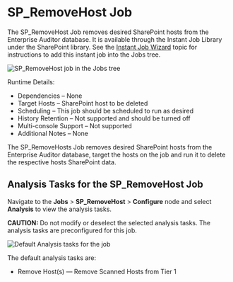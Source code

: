 # SP_RemoveHost Job

The SP_RemoveHost Job removes desired SharePoint hosts from the Enterprise Auditor database. It is
available through the Instant Job Library under the SharePoint library. See the
[Instant Job Wizard](/docs/accessanalyzer/11.6/admin/jobs/instantjobs/overview.md)
topic for instructions to add this instant job into the Jobs tree.

![SP_RemoveHost job in the Jobs tree](/img/versioned_docs/accessanalyzer_11.6/accessanalyzer/admin/hostmanagement/jobstree.webp)

Runtime Details:

- Dependencies – None
- Target Hosts – SharePoint host to be deleted
- Scheduling – This job should be scheduled to run as desired
- History Retention – Not supported and should be turned off
- Multi-console Support – Not supported
- Additional Notes – None

The SP_RemoveHosts Job removes desired SharePoint hosts from the Enterprise Auditor database, target
the hosts on the job and run it to delete the respective hosts SharePoint data.

## Analysis Tasks for the SP_RemoveHost Job

Navigate to the **Jobs** > **SP_RemoveHost** > **Configure** node and select **Analysis** to view
the analysis tasks.

**CAUTION:** Do not modify or deselect the selected analysis tasks. The analysis tasks are
preconfigured for this job.

![Default Analysis tasks for the job](/img/versioned_docs/accessanalyzer_11.6/accessanalyzer/admin/jobs/instantjobs/analysistasks.webp)

The default analysis tasks are:

- Remove Host(s) — Remove Scanned Hosts from Tier 1
